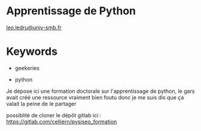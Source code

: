 # Apprentissage de Python
leo.ledru@univ-smb.fr

# Keywords
+ geekeries  

+ python  

Je dépose ici une formation doctorale sur l'apprentissage de python, le gars avait créé une ressource vraiment bien foutu donc je me suis dis que ça valait la peine de le partager  

possiblité de cloner le dépôt gitlab ici : https://gitlab.com/celliern/pysiseo_formation
